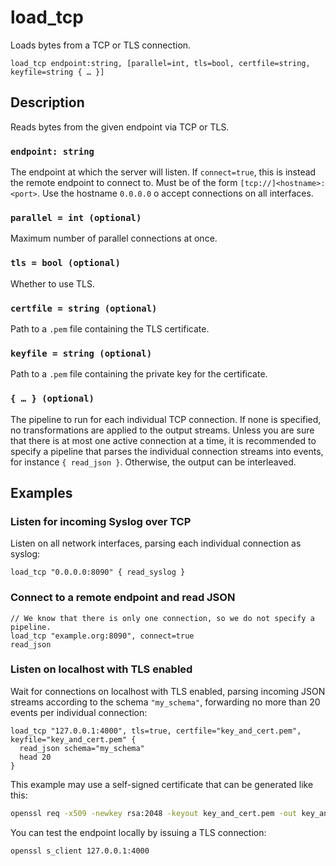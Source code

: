 # load_tcp

Loads bytes from a TCP or TLS connection.

```tql
load_tcp endpoint:string, [parallel=int, tls=bool, certfile=string, keyfile=string { … }]
```

## Description

Reads bytes from the given endpoint via TCP or TLS.

### `endpoint: string`

The endpoint at which the server will listen. If `connect=true`, this is instead
the remote endpoint to connect to. Must be of the form
`[tcp://]<hostname>:<port>`. Use the hostname `0.0.0.0` o accept connections on
all interfaces.

### `parallel = int (optional)`

Maximum number of parallel connections at once.

### `tls = bool (optional)`

Whether to use TLS.

### `certfile = string (optional)`

Path to a `.pem` file containing the TLS certificate.

### `keyfile = string (optional)`

Path to a `.pem` file containing the private key for the certificate.

### `{ … } (optional)`

The pipeline to run for each individual TCP connection. If none is specified, no
transformations are applied to the output streams. Unless you are sure that
there is at most one active connection at a time, it is recommended to specify a
pipeline that parses the individual connection streams into events, for instance
`{ read_json }`. Otherwise, the output can be interleaved.

## Examples

### Listen for incoming Syslog over TCP

Listen on all network interfaces, parsing each individual connection as syslog:

```tql
load_tcp "0.0.0.0:8090" { read_syslog }
```

### Connect to a remote endpoint and read JSON

```tql
// We know that there is only one connection, so we do not specify a pipeline.
load_tcp "example.org:8090", connect=true
read_json
```

### Listen on localhost with TLS enabled

Wait for connections on localhost with TLS enabled, parsing incoming JSON
streams according to the schema `"my_schema"`, forwarding no more than 20 events
per individual connection:

```tql
load_tcp "127.0.0.1:4000", tls=true, certfile="key_and_cert.pem", keyfile="key_and_cert.pem" {
  read_json schema="my_schema"
  head 20
}
```

This example may use a self-signed certificate that can be generated like this:

```bash
openssl req -x509 -newkey rsa:2048 -keyout key_and_cert.pem -out key_and_cert.pem -days 365 -nodes
```

You can test the endpoint locally by issuing a TLS connection:

```bash
openssl s_client 127.0.0.1:4000
```
